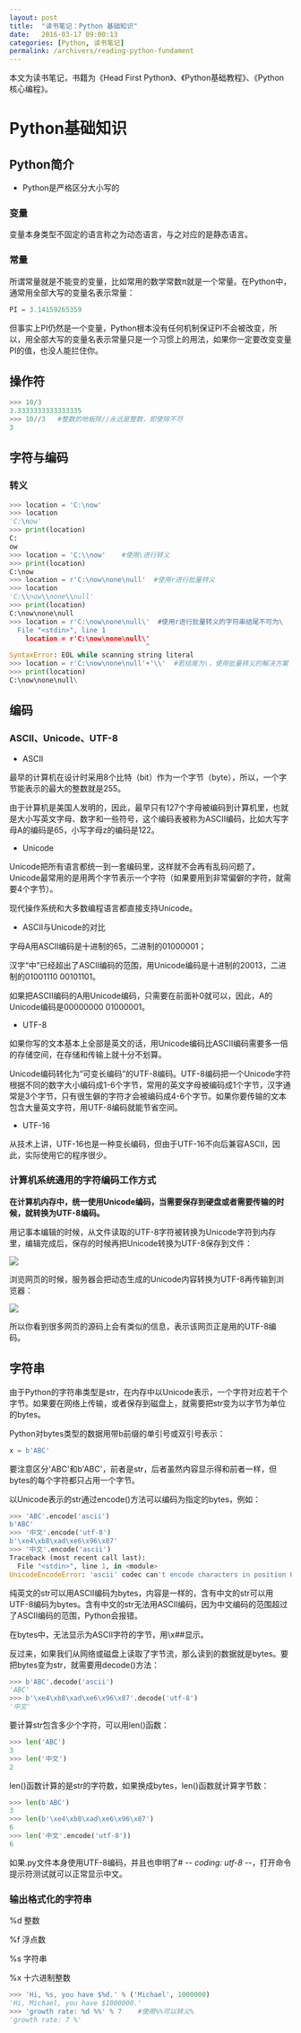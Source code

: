 ```yaml
---
layout: post
title:  "读书笔记：Python 基础知识"
date:   2016-03-17 09:00:13
categories: [Python, 读书笔记]
permalink: /archivers/reading-python-fundament
---
```

本文为读书笔记，书籍为《Head First Python》、《Python基础教程》、《Python核心编程》。

# Python基础知识

##	Python简介

- Python是严格区分大小写的

### 变量

变量本身类型不固定的语言称之为动态语言，与之对应的是静态语言。

### 常量

所谓常量就是不能变的变量，比如常用的数学常数π就是一个常量。在Python中，通常用全部大写的变量名表示常量：

```python
PI = 3.14159265359
```

但事实上PI仍然是一个变量，Python根本没有任何机制保证PI不会被改变，所以，用全部大写的变量名表示常量只是一个习惯上的用法，如果你一定要改变变量PI的值，也没人能拦住你。

## 操作符

```python
>>> 10/3
3.3333333333333335
>>> 10//3   #整数的地板除//永远是整数，即使除不尽
3
```

## 字符与编码

### 转义

```python
>>> location = 'C:\now'
>>> location
'C:\now'
>>> print(location)
C:
ow
>>> location = 'C:\\now'    #使用\进行转义
>>> print(location)
C:\now
>>> location = r'C:\now\none\null'  #使用r进行批量转义
>>> location
'C:\\now\\none\\null'
>>> print(location)
C:\now\none\null
>>> location = r'C:\now\none\null\'  #使用r进行批量转义的字符串结尾不可为\
  File "<stdin>", line 1
    location = r'C:\now\none\null\'
                                  ^
SyntaxError: EOL while scanning string literal
>>> location = r'C:\now\none\null'+'\\'  #若结尾为\，使用批量转义的解决方案
>>> print(location)
C:\now\none\null\
```

## 编码

### ASCII、Unicode、UTF-8

- ASCII

最早的计算机在设计时采用8个比特（bit）作为一个字节（byte），所以，一个字节能表示的最大的整数就是255。

由于计算机是美国人发明的，因此，最早只有127个字母被编码到计算机里，也就是大小写英文字母、数字和一些符号，这个编码表被称为ASCII编码，比如大写字母A的编码是65，小写字母z的编码是122。

- Unicode

Unicode把所有语言都统一到一套编码里，这样就不会再有乱码问题了。
Unicode最常用的是用两个字节表示一个字符（如果要用到非常偏僻的字符，就需要4个字节）。

现代操作系统和大多数编程语言都直接支持Unicode。

- ASCII与Unicode的对比

字母A用ASCII编码是十进制的65，二进制的01000001；

汉字“中”已经超出了ASCII编码的范围，用Unicode编码是十进制的20013，二进制的01001110 00101101。

如果把ASCII编码的A用Unicode编码，只需要在前面补0就可以，因此，A的Unicode编码是00000000 01000001。

- UTF-8

如果你写的文本基本上全部是英文的话，用Unicode编码比ASCII编码需要多一倍的存储空间，在存储和传输上就十分不划算。

Unicode编码转化为“可变长编码”的UTF-8编码。UTF-8编码把一个Unicode字符根据不同的数字大小编码成1-6个字节，常用的英文字母被编码成1个字节，汉字通常是3个字节，只有很生僻的字符才会被编码成4-6个字节。如果你要传输的文本包含大量英文字符，用UTF-8编码就能节省空间。

- UTF-16

从技术上讲，UTF-16也是一种变长编码，但由于UTF-16不向后兼容ASCII，因此，实际使用它的程序很少。

### 计算机系统通用的字符编码工作方式

**在计算机内存中，统一使用Unicode编码，当需要保存到硬盘或者需要传输的时候，就转换为UTF-8编码。**

用记事本编辑的时候，从文件读取的UTF-8字符被转换为Unicode字符到内存里，编辑完成后，保存的时候再把Unicode转换为UTF-8保存到文件：

![](http://github.com/thegofind/thegofind.github.io/raw/master/img/00002.png)

浏览网页的时候，服务器会把动态生成的Unicode内容转换为UTF-8再传输到浏览器：

![](http://github.com/thegofind/thegofind.github.io/raw/master/img/00001.png)

所以你看到很多网页的源码上会有类似<meta charset="UTF-8" />的信息，表示该网页正是用的UTF-8编码。

## 字符串

由于Python的字符串类型是str，在内存中以Unicode表示，一个字符对应若干个字节。如果要在网络上传输，或者保存到磁盘上，就需要把str变为以字节为单位的bytes。

Python对bytes类型的数据用带b前缀的单引号或双引号表示：

```python
x = b'ABC'
```

要注意区分'ABC'和b'ABC'，前者是str，后者虽然内容显示得和前者一样，但bytes的每个字符都只占用一个字节。

以Unicode表示的str通过encode()方法可以编码为指定的bytes，例如：

```python
>>> 'ABC'.encode('ascii')
b'ABC'
>>> '中文'.encode('utf-8')
b'\xe4\xb8\xad\xe6\x96\x87'
>>> '中文'.encode('ascii')
Traceback (most recent call last):
  File "<stdin>", line 1, in <module>
UnicodeEncodeError: 'ascii' codec can't encode characters in position 0-1: ordinal not in range(128)
```

纯英文的str可以用ASCII编码为bytes，内容是一样的，含有中文的str可以用UTF-8编码为bytes。含有中文的str无法用ASCII编码，因为中文编码的范围超过了ASCII编码的范围，Python会报错。

在bytes中，无法显示为ASCII字符的字节，用\x##显示。

反过来，如果我们从网络或磁盘上读取了字节流，那么读到的数据就是bytes。要把bytes变为str，就需要用decode()方法：

```python
>>> b'ABC'.decode('ascii')
'ABC'
>>> b'\xe4\xb8\xad\xe6\x96\x87'.decode('utf-8')
'中文'
```

要计算str包含多少个字符，可以用len()函数：

```python
>>> len('ABC')
3
>>> len('中文')
2
```

len()函数计算的是str的字符数，如果换成bytes，len()函数就计算字节数：

```python
>>> len(b'ABC')
3
>>> len(b'\xe4\xb8\xad\xe6\x96\x87')
6
>>> len('中文'.encode('utf-8'))
6
```

如果.py文件本身使用UTF-8编码，并且也申明了# -*- coding: utf-8 -*-，打开命令提示符测试就可以正常显示中文。

### 输出格式化的字符串

%d	整数

%f	浮点数

%s	字符串

%x	十六进制整数

```python
>>> 'Hi, %s, you have $%d.' % ('Michael', 1000000)
'Hi, Michael, you have $1000000.'
>>> 'growth rate: %d %%' % 7    #使用%%可以转义%
'growth rate: 7 %'
```